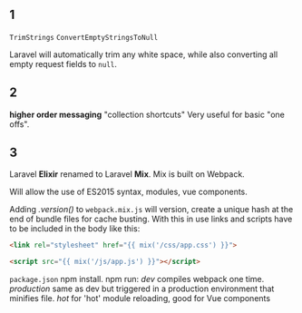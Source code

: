 ## 1

`TrimStrings`
`ConvertEmptyStringsToNull`

Laravel will automatically trim any white space, while also converting all empty request fields to `null`.

## 2

**higher order messaging** "collection shortcuts"
Very useful for basic "one offs".

## 3

Laravel **Elixir** renamed to Laravel **Mix**. Mix is built on Webpack.

Will allow the use of ES2015 syntax, modules, vue components.

Adding _.version()_ to `webpack.mix.js` will version, create a unique hash at the end of bundle files for cache busting.  With this in use links and scripts have to be included in the body like this:

```html
<link rel="stylesheet" href="{{ mix('/css/app.css') }}">

<script src="{{ mix('/js/app.js') }}"></script>
```

`package.json` npm install.
npm run:
  _dev_ compiles webpack one time.
  _production_ same as dev but triggered in a production environment that minifies file.
  _hot_ for 'hot' module reloading, good for Vue components
